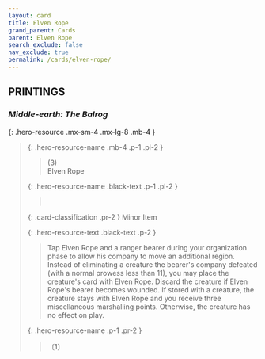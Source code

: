 ```yaml
---
layout: card
title: Elven Rope
grand_parent: Cards
parent: Elven Rope
search_exclude: false
nav_exclude: true
permalink: /cards/elven-rope/
---
```


## PRINTINGS


### _Middle-earth: The Balrog_

{: .hero-resource .mx-sm-4 .mx-lg-8 .mb-4 }
> {: .hero-resource-name .mb-4 .p-1 .pl-2 }
> > <div class="card-mp">(3)</div>
> > <div class="card-name">Elven Rope</div>
>
> {: .hero-resource-name .black-text .p-1 .pl-2 }
> > &nbsp;
>
> {: .card-classification .pr-2 }
> Minor Item
>
> {: .hero-resource-text .black-text .p-2 }
> > Tap Elven Rope and a ranger bearer during your organization phase to allow his company to move an additional region. Instead of eliminating a creature the bearer's company defeated (with a normal prowess less than 11), you may place the creature's card with Elven Rope. Discard the creature if Elven Rope's bearer becomes wounded. If stored with a creature, the creature stays with Elven Rope and you receive three miscellaneous marshalling points. Otherwise, the creature has no effect on play. 
> 
> {: .hero-resource-name .p-1 .pr-2 }
> > <div class="card-shield"></div>
> > <div class="card-corruption">〔1〕</div>
